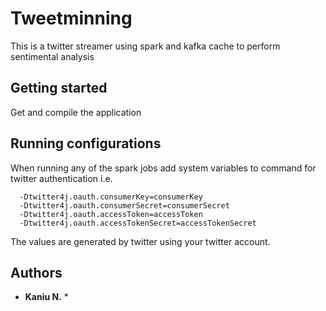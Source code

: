 # Tweetminning #
This is a twitter streamer using spark and kafka cache to perform sentimental analysis

## Getting started ##

Get and compile the application

## Running configurations ##

When running any of the spark jobs add system variables to command for twitter authentication i.e.

```
  -Dtwitter4j.oauth.consumerKey=consumerKey
  -Dtwitter4j.oauth.consumerSecret=consumerSecret
  -Dtwitter4j.oauth.accessToken=accessToken
  -Dtwitter4j.oauth.accessTokenSecret=accessTokenSecret
```

The values are generated by twitter using your twitter account.

## Authors

*  **Kaniu N.** *
